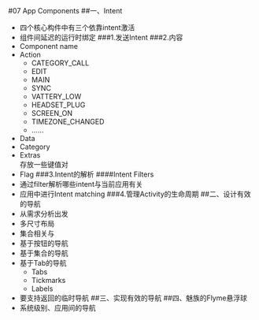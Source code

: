 #07 App Components
##一、Intent
* 四个核心构件中有三个依靠intent激活
* 组件间延迟的运行时绑定
###1.发送Intent
###2.内容
* Component name
* Action
	* CATEGORY_CALL
	* EDIT
	* MAIN
	* SYNC
	* VATTERY_LOW
	* HEADSET_PLUG
	* SCREEN_ON
	* TIMEZONE_CHANGED
	* ……
* Data
* Category
* Extras  
存放一些键值对
* Flag
###3.Intent的解析
####Intent Filters
* 通过filter解析哪些intent与当前应用有关
* 应用中进行Intent matching
###4.管理Activity的生命周期
##二、设计有效的导航
* 从需求分析出发
* 多尺寸布局
* 集合相关与
* 基于按钮的导航
* 基于集合的导航
* 基于Tab的导航
	* Tabs
	* Tickmarks
	* Labels
* 要支持返回的临时导航
##三、实现有效的导航
##四、魅族的Flyme悬浮球
* 系统级别、应用间的导航